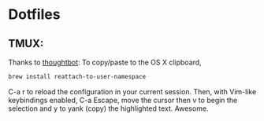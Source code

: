 Dotfiles
========

TMUX:
-------
Thanks to [thoughtbot](http://robots.thoughtbot.com/tmux-copy-paste-on-os-x-a-better-future):
To copy/paste to the OS X clipboard,
```sh
brew install reattach-to-user-namespace
```
C-a r to reload the configuration in your current session.
Then, with Vim-like keybindings enabled, C-a Escape, move the cursor then v to begin
the selection and y to yank (copy) the highlighted text. Awesome.

